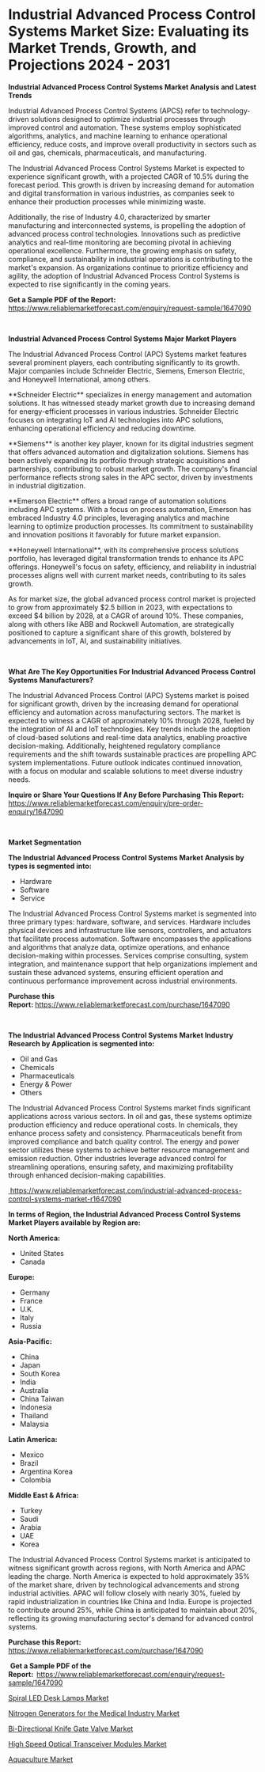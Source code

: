 <p><h1>Industrial Advanced Process Control Systems Market Size: Evaluating its Market Trends, Growth, and Projections 2024 - 2031</h1></p><p><strong>Industrial Advanced Process Control Systems Market Analysis and Latest Trends</strong></p>
<p><p>Industrial Advanced Process Control Systems (APCS) refer to technology-driven solutions designed to optimize industrial processes through improved control and automation. These systems employ sophisticated algorithms, analytics, and machine learning to enhance operational efficiency, reduce costs, and improve overall productivity in sectors such as oil and gas, chemicals, pharmaceuticals, and manufacturing.</p><p>The Industrial Advanced Process Control Systems Market is expected to experience significant growth, with a projected CAGR of 10.5% during the forecast period. This growth is driven by increasing demand for automation and digital transformation in various industries, as companies seek to enhance their production processes while minimizing waste. </p><p>Additionally, the rise of Industry 4.0, characterized by smarter manufacturing and interconnected systems, is propelling the adoption of advanced process control technologies. Innovations such as predictive analytics and real-time monitoring are becoming pivotal in achieving operational excellence. Furthermore, the growing emphasis on safety, compliance, and sustainability in industrial operations is contributing to the market's expansion. As organizations continue to prioritize efficiency and agility, the adoption of Industrial Advanced Process Control Systems is expected to rise significantly in the coming years.</p></p>
<p><strong>Get a Sample PDF of the Report:&nbsp;</strong> <a href="https://www.reliablemarketforecast.com/enquiry/request-sample/1647090?utm_campaign=1159&utm_medium=2&utm_source=Github&utm_content=ia&utm_term=27102024&utm_id=industrial-advanced-process-control-systems">https://www.reliablemarketforecast.com/enquiry/request-sample/1647090</a></p>
<p>&nbsp;</p>
<p><strong>Industrial Advanced Process Control Systems Major Market Players</strong></p>
<p><p>The Industrial Advanced Process Control (APC) Systems market features several prominent players, each contributing significantly to its growth. Major companies include Schneider Electric, Siemens, Emerson Electric, and Honeywell International, among others.</p><p>**Schneider Electric** specializes in energy management and automation solutions. It has witnessed steady market growth due to increasing demand for energy-efficient processes in various industries. Schneider Electric focuses on integrating IoT and AI technologies into APC solutions, enhancing operational efficiency and reducing downtime.</p><p>**Siemens** is another key player, known for its digital industries segment that offers advanced automation and digitalization solutions. Siemens has been actively expanding its portfolio through strategic acquisitions and partnerships, contributing to robust market growth. The company's financial performance reflects strong sales in the APC sector, driven by investments in industrial digitization.</p><p>**Emerson Electric** offers a broad range of automation solutions including APC systems. With a focus on process automation, Emerson has embraced Industry 4.0 principles, leveraging analytics and machine learning to optimize production processes. Its commitment to sustainability and innovation positions it favorably for future market expansion.</p><p>**Honeywell International**, with its comprehensive process solutions portfolio, has leveraged digital transformation trends to enhance its APC offerings. Honeywell's focus on safety, efficiency, and reliability in industrial processes aligns well with current market needs, contributing to its sales growth.</p><p>As for market size, the global advanced process control market is projected to grow from approximately $2.5 billion in 2023, with expectations to exceed $4 billion by 2028, at a CAGR of around 10%. These companies, along with others like ABB and Rockwell Automation, are strategically positioned to capture a significant share of this growth, bolstered by advancements in IoT, AI, and sustainability initiatives.</p></p>
<p>&nbsp;</p>
<p><strong>What Are The Key Opportunities For Industrial Advanced Process Control Systems Manufacturers?</strong></p>
<p><p>The Industrial Advanced Process Control (APC) Systems market is poised for significant growth, driven by the increasing demand for operational efficiency and automation across manufacturing sectors. The market is expected to witness a CAGR of approximately 10% through 2028, fueled by the integration of AI and IoT technologies. Key trends include the adoption of cloud-based solutions and real-time data analytics, enabling proactive decision-making. Additionally, heightened regulatory compliance requirements and the shift towards sustainable practices are propelling APC system implementations. Future outlook indicates continued innovation, with a focus on modular and scalable solutions to meet diverse industry needs.</p></p>
<p><strong>Inquire or Share Your Questions If Any Before Purchasing This Report:</strong> <a href="https://www.reliablemarketforecast.com/enquiry/pre-order-enquiry/1647090?utm_campaign=1159&utm_medium=2&utm_source=Github&utm_content=ia&utm_term=27102024&utm_id=industrial-advanced-process-control-systems">https://www.reliablemarketforecast.com/enquiry/pre-order-enquiry/1647090</a></p>
<p>&nbsp;</p>
<p><strong>Market Segmentation</strong></p>
<p><strong>The Industrial Advanced Process Control Systems Market Analysis by types is segmented into:</strong></p>
<p><ul><li>Hardware</li><li>Software</li><li>Service</li></ul></p>
<p><p>The Industrial Advanced Process Control Systems market is segmented into three primary types: hardware, software, and services. Hardware includes physical devices and infrastructure like sensors, controllers, and actuators that facilitate process automation. Software encompasses the applications and algorithms that analyze data, optimize operations, and enhance decision-making within processes. Services comprise consulting, system integration, and maintenance support that help organizations implement and sustain these advanced systems, ensuring efficient operation and continuous performance improvement across industrial environments.</p></p>
<p><strong>Purchase this Report:&nbsp;</strong><a href="https://www.reliablemarketforecast.com/purchase/1647090?utm_campaign=1159&utm_medium=2&utm_source=Github&utm_content=ia&utm_term=27102024&utm_id=industrial-advanced-process-control-systems">https://www.reliablemarketforecast.com/purchase/1647090</a></p>
<p>&nbsp;</p>
<p><strong>The Industrial Advanced Process Control Systems Market Industry Research by Application is segmented into:</strong></p>
<p><ul><li>Oil and Gas</li><li>Chemicals</li><li>Pharmaceuticals</li><li>Energy & Power</li><li>Others</li></ul></p>
<p><p>The Industrial Advanced Process Control Systems market finds significant applications across various sectors. In oil and gas, these systems optimize production efficiency and reduce operational costs. In chemicals, they enhance process safety and consistency. Pharmaceuticals benefit from improved compliance and batch quality control. The energy and power sector utilizes these systems to achieve better resource management and emission reduction. Other industries leverage advanced control for streamlining operations, ensuring safety, and maximizing profitability through enhanced decision-making capabilities.</p></p>
<p><a href="https://www.reliablemarketforecast.com/industrial-advanced-process-control-systems-market-r1647090?utm_campaign=1159&utm_medium=2&utm_source=Github&utm_content=ia&utm_term=27102024&utm_id=industrial-advanced-process-control-systems">&nbsp;https://www.reliablemarketforecast.com/industrial-advanced-process-control-systems-market-r1647090</a></p>
<p><strong>In terms of Region, the Industrial Advanced Process Control Systems Market Players available by Region are:</strong></p>
<p>
    <p> <strong> North America: </strong>
        <ul>
            <li>United States</li>
            <li>Canada</li>
        </ul>
        </p> 
    <p> <strong> Europe: </strong>
        <ul>
            <li>Germany</li>
            <li>France</li>
            <li>U.K.</li>
            <li>Italy</li>
            <li>Russia</li>
        </ul>
        </p> 
    <p> <strong> Asia-Pacific: </strong>
        <ul>
            <li>China</li>
            <li>Japan</li>
            <li>South Korea</li>
            <li>India</li>
            <li>Australia</li>
            <li>China Taiwan</li>
            <li>Indonesia</li>
            <li>Thailand</li>
            <li>Malaysia</li>
        </ul>
        </p> 
    <p> <strong> Latin America: </strong>
        <ul>
            <li>Mexico</li>
            <li>Brazil</li>
            <li>Argentina Korea</li>
            <li>Colombia</li>
        </ul>
        </p> 
    <p> <strong> Middle East & Africa: </strong>
        <ul>
            <li>Turkey</li>
            <li>Saudi</li>
            <li>Arabia</li>
            <li>UAE</li>
            <li>Korea</li>
        </ul>
    </p>
    </p>
<p><p>The Industrial Advanced Process Control Systems market is anticipated to witness significant growth across regions, with North America and APAC leading the charge. North America is expected to hold approximately 35% of the market share, driven by technological advancements and strong industrial activities. APAC will follow closely with nearly 30%, fueled by rapid industrialization in countries like China and India. Europe is projected to contribute around 25%, while China is anticipated to maintain about 20%, reflecting its growing manufacturing sector's demand for advanced control systems.</p></p>
<p><strong>Purchase this Report: </strong><a href="https://www.reliablemarketforecast.com/purchase/1647090?utm_campaign=1159&utm_medium=2&utm_source=Github&utm_content=ia&utm_term=27102024&utm_id=industrial-advanced-process-control-systems">https://www.reliablemarketforecast.com/purchase/1647090</a></p>
<p>&nbsp;<strong>Get a Sample PDF of the Report:&nbsp;&nbsp;</strong><a href="https://www.reliablemarketforecast.com/enquiry/request-sample/1647090?utm_campaign=1159&utm_medium=2&utm_source=Github&utm_content=ia&utm_term=27102024&utm_id=industrial-advanced-process-control-systems">https://www.reliablemarketforecast.com/enquiry/request-sample/1647090</a></p>
<p><strong></strong></p>
<p><p><a href="https://github.com/mickahmaland/Market-Research-Report-List-1/blob/main/spiral-led-desk-lamps-market.md?utm_campaign=1159&utm_medium=2&utm_source=Github&utm_content=ia&utm_term=27102024&utm_id=industrial-advanced-process-control-systems">Spiral LED Desk Lamps Market</a></p><p><a href="https://issuu.com/reportprime-2/docs/nitrogen-generators-for-the-medical_40eecb2ac6b386?utm_campaign=1159&utm_medium=2&utm_source=Github&utm_content=ia&utm_term=27102024&utm_id=industrial-advanced-process-control-systems">Nitrogen Generators for the Medical Industry Market</a></p><p><a href="https://issuu.com/reportprime-2/docs/bi-directional-knife-gate-valve-mar_fc4d42fba7cb4d?utm_campaign=1159&utm_medium=2&utm_source=Github&utm_content=ia&utm_term=27102024&utm_id=industrial-advanced-process-control-systems">Bi-Directional Knife Gate Valve Market</a></p><p><a href="https://github.com/chantekestenmo/Market-Research-Report-List-1/blob/main/high-speed-optical-transceiver-modules-market.md?utm_campaign=1159&utm_medium=2&utm_source=Github&utm_content=ia&utm_term=27102024&utm_id=industrial-advanced-process-control-systems">High Speed Optical Transceiver Modules Market</a></p><p><a href="https://www.linkedin.com/pulse/aquaculture-industry-forecast-market-shifts-strategic-imperatives-ov48e?utm_campaign=1159&utm_medium=2&utm_source=Github&utm_content=ia&utm_term=27102024&utm_id=industrial-advanced-process-control-systems">Aquaculture Market</a></p></p>